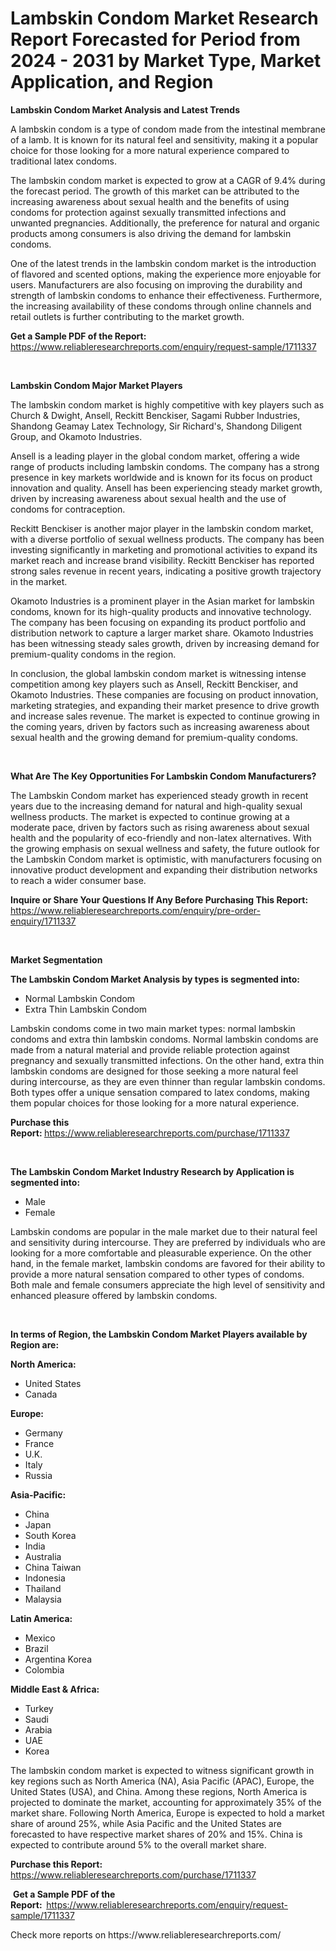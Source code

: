 <p><h1>Lambskin Condom Market Research Report Forecasted for Period from 2024 -  2031 by Market Type, Market Application, and Region</h1></p><p><strong>Lambskin Condom Market Analysis and Latest Trends</strong></p>
<p><p>A lambskin condom is a type of condom made from the intestinal membrane of a lamb. It is known for its natural feel and sensitivity, making it a popular choice for those looking for a more natural experience compared to traditional latex condoms.</p><p>The lambskin condom market is expected to grow at a CAGR of 9.4% during the forecast period. The growth of this market can be attributed to the increasing awareness about sexual health and the benefits of using condoms for protection against sexually transmitted infections and unwanted pregnancies. Additionally, the preference for natural and organic products among consumers is also driving the demand for lambskin condoms.</p><p>One of the latest trends in the lambskin condom market is the introduction of flavored and scented options, making the experience more enjoyable for users. Manufacturers are also focusing on improving the durability and strength of lambskin condoms to enhance their effectiveness. Furthermore, the increasing availability of these condoms through online channels and retail outlets is further contributing to the market growth.</p></p>
<p><strong>Get a Sample PDF of the Report:&nbsp;</strong> <a href="https://www.reliableresearchreports.com/enquiry/request-sample/1711337">https://www.reliableresearchreports.com/enquiry/request-sample/1711337</a></p>
<p>&nbsp;</p>
<p><strong>Lambskin Condom Major Market Players</strong></p>
<p><p>The lambskin condom market is highly competitive with key players such as Church & Dwight, Ansell, Reckitt Benckiser, Sagami Rubber Industries, Shandong Geamay Latex Technology, Sir Richard's, Shandong Diligent Group, and Okamoto Industries.</p><p>Ansell is a leading player in the global condom market, offering a wide range of products including lambskin condoms. The company has a strong presence in key markets worldwide and is known for its focus on product innovation and quality. Ansell has been experiencing steady market growth, driven by increasing awareness about sexual health and the use of condoms for contraception.</p><p>Reckitt Benckiser is another major player in the lambskin condom market, with a diverse portfolio of sexual wellness products. The company has been investing significantly in marketing and promotional activities to expand its market reach and increase brand visibility. Reckitt Benckiser has reported strong sales revenue in recent years, indicating a positive growth trajectory in the market.</p><p>Okamoto Industries is a prominent player in the Asian market for lambskin condoms, known for its high-quality products and innovative technology. The company has been focusing on expanding its product portfolio and distribution network to capture a larger market share. Okamoto Industries has been witnessing steady sales growth, driven by increasing demand for premium-quality condoms in the region.</p><p>In conclusion, the global lambskin condom market is witnessing intense competition among key players such as Ansell, Reckitt Benckiser, and Okamoto Industries. These companies are focusing on product innovation, marketing strategies, and expanding their market presence to drive growth and increase sales revenue. The market is expected to continue growing in the coming years, driven by factors such as increasing awareness about sexual health and the growing demand for premium-quality condoms.</p></p>
<p>&nbsp;</p>
<p><strong>What Are The Key Opportunities For Lambskin Condom Manufacturers?</strong></p>
<p><p>The Lambskin Condom market has experienced steady growth in recent years due to the increasing demand for natural and high-quality sexual wellness products. The market is expected to continue growing at a moderate pace, driven by factors such as rising awareness about sexual health and the popularity of eco-friendly and non-latex alternatives. With the growing emphasis on sexual wellness and safety, the future outlook for the Lambskin Condom market is optimistic, with manufacturers focusing on innovative product development and expanding their distribution networks to reach a wider consumer base.</p></p>
<p><strong>Inquire or Share Your Questions If Any Before Purchasing This Report:</strong> <a href="https://www.reliableresearchreports.com/enquiry/pre-order-enquiry/1711337">https://www.reliableresearchreports.com/enquiry/pre-order-enquiry/1711337</a></p>
<p>&nbsp;</p>
<p><strong>Market Segmentation</strong></p>
<p><strong>The Lambskin Condom Market Analysis by types is segmented into:</strong></p>
<p><ul><li>Normal Lambskin Condom</li><li>Extra Thin Lambskin Condom</li></ul></p>
<p><p>Lambskin condoms come in two main market types: normal lambskin condoms and extra thin lambskin condoms. Normal lambskin condoms are made from a natural material and provide reliable protection against pregnancy and sexually transmitted infections. On the other hand, extra thin lambskin condoms are designed for those seeking a more natural feel during intercourse, as they are even thinner than regular lambskin condoms. Both types offer a unique sensation compared to latex condoms, making them popular choices for those looking for a more natural experience.</p></p>
<p><strong>Purchase this Report:&nbsp;</strong><a href="https://www.reliableresearchreports.com/purchase/1711337">https://www.reliableresearchreports.com/purchase/1711337</a></p>
<p>&nbsp;</p>
<p><strong>The Lambskin Condom Market Industry Research by Application is segmented into:</strong></p>
<p><ul><li>Male</li><li>Female</li></ul></p>
<p><p>Lambskin condoms are popular in the male market due to their natural feel and sensitivity during intercourse. They are preferred by individuals who are looking for a more comfortable and pleasurable experience. On the other hand, in the female market, lambskin condoms are favored for their ability to provide a more natural sensation compared to other types of condoms. Both male and female consumers appreciate the high level of sensitivity and enhanced pleasure offered by lambskin condoms.</p></p>
<p>&nbsp;</p>
<p><strong>In terms of Region, the Lambskin Condom Market Players available by Region are:</strong></p>
<p>
    <p> <strong> North America: </strong>
        <ul>
            <li>United States</li>
            <li>Canada</li>
        </ul>
        </p> 
    <p> <strong> Europe: </strong>
        <ul>
            <li>Germany</li>
            <li>France</li>
            <li>U.K.</li>
            <li>Italy</li>
            <li>Russia</li>
        </ul>
        </p> 
    <p> <strong> Asia-Pacific: </strong>
        <ul>
            <li>China</li>
            <li>Japan</li>
            <li>South Korea</li>
            <li>India</li>
            <li>Australia</li>
            <li>China Taiwan</li>
            <li>Indonesia</li>
            <li>Thailand</li>
            <li>Malaysia</li>
        </ul>
        </p> 
    <p> <strong> Latin America: </strong>
        <ul>
            <li>Mexico</li>
            <li>Brazil</li>
            <li>Argentina Korea</li>
            <li>Colombia</li>
        </ul>
        </p> 
    <p> <strong> Middle East & Africa: </strong>
        <ul>
            <li>Turkey</li>
            <li>Saudi</li>
            <li>Arabia</li>
            <li>UAE</li>
            <li>Korea</li>
        </ul>
    </p>
    </p>
<p><p>The lambskin condom market is expected to witness significant growth in key regions such as North America (NA), Asia Pacific (APAC), Europe, the United States (USA), and China. Among these regions, North America is projected to dominate the market, accounting for approximately 35% of the market share. Following North America, Europe is expected to hold a market share of around 25%, while Asia Pacific and the United States are forecasted to have respective market shares of 20% and 15%. China is expected to contribute around 5% to the overall market share.</p></p>
<p><strong>Purchase this Report: </strong><a href="https://www.reliableresearchreports.com/purchase/1711337">https://www.reliableresearchreports.com/purchase/1711337</a></p>
<p>&nbsp;<strong>Get a Sample PDF of the Report:&nbsp;&nbsp;</strong><a href="https://www.reliableresearchreports.com/enquiry/request-sample/1711337">https://www.reliableresearchreports.com/enquiry/request-sample/1711337</a></p>
<p><strong></strong></p>
<p>Check more reports on https://www.reliableresearchreports.com/</p>